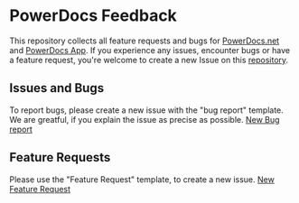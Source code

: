 # PowerDocs Feedback
This repository collects all feature requests and bugs for [PowerDocs.net](https://powerdocs.net) and [PowerDocs App](https://app.powerdocs.net).
If you experience any issues, encounter bugs or have a feature request, you're welcome to create a new Issue on this [repository](https://github.com/PowerDocs-net/platform_feedback/issues).

## Issues and Bugs
To report bugs, please create a new issue with the "bug report" template. We are greatful, if you explain the issue as precise as possible. [New Bug report](https://github.com/PowerDocs-net/platform_feedback/issues/new/choose)

## Feature Requests
Please use the "Feature Request" template, to create a new issue. [New Feature Request](https://github.com/PowerDocs-net/platform_feedback/issues/new/choose)
